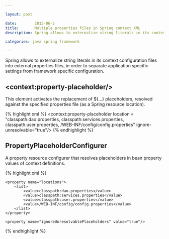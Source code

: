 ```yaml
---

layout: post

date:        2013-06-5
title:       Multiple properties files in Spring context XML
description: Spring allows to externalize string literals in its context configuration files into external properties files.

categories: java spring framework

---
```



Spring allows to externalize string literals in its context configuration files into external properties files,
in order to separate application specific settings from framework specific configuration.


## &lt;context:property-placeholder/&gt;

This element activates the replacement of ${...} placeholders, resolved against the specified properties file (as a Spring resource location).

{% highlight xml %}
<context:property-placeholder
    location = "classpath:dao.properties,
                classpath:services.properties,
                classpath:user.properties,
                /WEB-INF/config/config.properties"
    ignore-unresolvable="true"/>
{% endhighlight %}


## PropertyPlaceholderConfigurer

A property resource configurer that resolves placeholders in bean property values of context definitions.

{% highlight xml %}
<bean
    id="propertyConfigurer"
    class="org.springframework.beans.factory.config.PropertyPlaceholderConfigurer">
 
    <property name="locations">
        <list>
            <value>classpath:dao.properties</value>
            <value>classpath:services.properties</value>
            <value>classpath:user.properties</value>
            <value>/WEB-INF/config/config.properties</value>
        </list>
    </property>
 
    <property name="ignoreUnresolvablePlaceholders" value="true"/>
</bean>
{% endhighlight %}